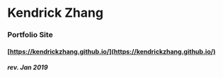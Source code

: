 # Kendrick Zhang

### Portfolio Site

#### [https://kendrickzhang.github.io/](https://kendrickzhang.github.io/)

##### rev. Jan 2019
